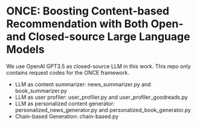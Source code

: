 # ONCE: Boosting Content-based Recommendation with Both Open- and Closed-source Large Language Models

We use OpenAI GPT3.5 as closed-source LLM in this work. 
This repo only contains request codes for the ONCE framework.

- LLM as content summarizer: news_summarizer.py and book_summarizer.py
- LLM as user profiler: user_profiler.py and user_profiler_goodreads.py
- LLM as personalized content generator: personalized_news_generator.py and personalized_book_generator.py
- Chain-based Generation: chain-based.py

